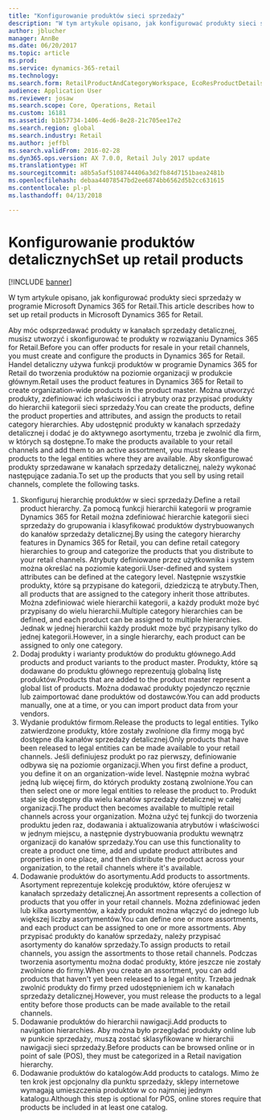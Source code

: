 ```yaml
---
title: "Konfigurowanie produktów sieci sprzedaży"
description: "W tym artykule opisano, jak konfigurować produkty sieci sprzedaży w programie Microsoft Dynamics 365 for Retail."
author: jblucher
manager: AnnBe
ms.date: 06/20/2017
ms.topic: article
ms.prod: 
ms.service: dynamics-365-retail
ms.technology: 
ms.search.form: RetailProductAndCategoryWorkspace, EcoResProductDetails
audience: Application User
ms.reviewer: josaw
ms.search.scope: Core, Operations, Retail
ms.custom: 16181
ms.assetid: b1b57734-1406-4ed6-8e28-21c705ee17e2
ms.search.region: global
ms.search.industry: Retail
ms.author: jeffbl
ms.search.validFrom: 2016-02-28
ms.dyn365.ops.version: AX 7.0.0, Retail July 2017 update
ms.translationtype: HT
ms.sourcegitcommit: a8b5a5af5108744406a3d2fb84d7151baea2481b
ms.openlocfilehash: debaa44078547bd2ee6874bb6562d5b2cc631615
ms.contentlocale: pl-pl
ms.lasthandoff: 04/13/2018

---
```


# <a name="set-up-retail-products"></a><span data-ttu-id="c2ae4-103">Konfigurowanie produktów detalicznych</span><span class="sxs-lookup"><span data-stu-id="c2ae4-103">Set up retail products</span></span>

[!INCLUDE [banner](includes/banner.md)]

<span data-ttu-id="c2ae4-104">W tym artykule opisano, jak konfigurować produkty sieci sprzedaży w programie Microsoft Dynamics 365 for Retail.</span><span class="sxs-lookup"><span data-stu-id="c2ae4-104">This article describes how to set up retail products in Microsoft Dynamics 365 for Retail.</span></span>

<span data-ttu-id="c2ae4-105">Aby móc odsprzedawać produkty w kanałach sprzedaży detalicznej, musisz utworzyć i skonfigurować te produkty w rozwiązaniu Dynamics 365 for Retail.</span><span class="sxs-lookup"><span data-stu-id="c2ae4-105">Before you can offer products for resale in your retail channels, you must create and configure the products in Dynamics 365 for Retail.</span></span> <span data-ttu-id="c2ae4-106">Handel detaliczny używa funkcji produktów w programie Dynamics 365 for Retail do tworzenia produktów na poziomie organizacji w produkcie głównym.</span><span class="sxs-lookup"><span data-stu-id="c2ae4-106">Retail uses the product features in Dynamics 365 for Retail to create organization-wide products in the product master.</span></span> <span data-ttu-id="c2ae4-107">Można utworzyć produkty, zdefiniować ich właściwości i atrybuty oraz przypisać produkty do hierarchii kategorii sieci sprzedaży.</span><span class="sxs-lookup"><span data-stu-id="c2ae4-107">You can create the products, define the product properties and attributes, and assign the products to retail category hierarchies.</span></span> <span data-ttu-id="c2ae4-108">Aby udostępnić produkty w kanałach sprzedaży detalicznej i dodać je do aktywnego asortymentu, trzeba je zwolnić dla firm, w których są dostępne.</span><span class="sxs-lookup"><span data-stu-id="c2ae4-108">To make the products available to your retail channels and add them to an active assortment, you must release the products to the legal entities where they are available.</span></span> <span data-ttu-id="c2ae4-109">Aby skonfigurować produkty sprzedawane w kanałach sprzedaży detalicznej, należy wykonać następujące zadania.</span><span class="sxs-lookup"><span data-stu-id="c2ae4-109">To set up the products that you sell by using retail channels, complete the following tasks.</span></span>

1.  <span data-ttu-id="c2ae4-110">Skonfiguruj hierarchię produktów w sieci sprzedaży.</span><span class="sxs-lookup"><span data-stu-id="c2ae4-110">Define a retail product hierarchy.</span></span> <span data-ttu-id="c2ae4-111">Za pomocą funkcji hierarchii kategorii w programie Dynamics 365 for Retail można zdefiniować hierarchie kategorii sieci sprzedaży do grupowania i klasyfikować produktów dystrybuowanych do kanałów sprzedaży detalicznej.</span><span class="sxs-lookup"><span data-stu-id="c2ae4-111">By using the category hierarchy features in Dynamics 365 for Retail, you can define retail category hierarchies to group and categorize the products that you distribute to your retail channels.</span></span> <span data-ttu-id="c2ae4-112">Atrybuty definiowane przez użytkownika i system można określać na poziomie kategorii.</span><span class="sxs-lookup"><span data-stu-id="c2ae4-112">User-defined and system attributes can be defined at the category level.</span></span> <span data-ttu-id="c2ae4-113">Następnie wszystkie produkty, które są przypisane do kategorii, dziedziczą te atrybuty.</span><span class="sxs-lookup"><span data-stu-id="c2ae4-113">Then, all products that are assigned to the category inherit those attributes.</span></span> <span data-ttu-id="c2ae4-114">Można zdefiniować wiele hierarchii kategorii, a każdy produkt może być przypisany do wielu hierarchii.</span><span class="sxs-lookup"><span data-stu-id="c2ae4-114">Multiple category hierarchies can be defined, and each product can be assigned to multiple hierarchies.</span></span> <span data-ttu-id="c2ae4-115">Jednak w jednej hierarchii każdy produkt może być przypisany tylko do jednej kategorii.</span><span class="sxs-lookup"><span data-stu-id="c2ae4-115">However, in a single hierarchy, each product can be assigned to only one category.</span></span>
2.  <span data-ttu-id="c2ae4-116">Dodaj produkty i warianty produktów do produktu głównego.</span><span class="sxs-lookup"><span data-stu-id="c2ae4-116">Add products and product variants to the product master.</span></span> <span data-ttu-id="c2ae4-117">Produkty, które są dodawane do produktu głównego reprezentują globalną listę produktów.</span><span class="sxs-lookup"><span data-stu-id="c2ae4-117">Products that are added to the product master represent a global list of products.</span></span> <span data-ttu-id="c2ae4-118">Można dodawać produkty pojedynczo ręcznie lub zaimportować dane produktów od dostawców.</span><span class="sxs-lookup"><span data-stu-id="c2ae4-118">You can add products manually, one at a time, or you can import product data from your vendors.</span></span>
3.  <span data-ttu-id="c2ae4-119">Wydanie produktów firmom.</span><span class="sxs-lookup"><span data-stu-id="c2ae4-119">Release the products to legal entities.</span></span> <span data-ttu-id="c2ae4-120">Tylko zatwierdzone produkty, które zostały zwolnione dla firmy mogą być dostępne dla kanałów sprzedaży detalicznej.</span><span class="sxs-lookup"><span data-stu-id="c2ae4-120">Only products that have been released to legal entities can be made available to your retail channels.</span></span> <span data-ttu-id="c2ae4-121">Jeśli definiujesz produkt po raz pierwszy, definiowanie odbywa się na poziomie organizacji.</span><span class="sxs-lookup"><span data-stu-id="c2ae4-121">When you first define a product, you define it on an organization-wide level.</span></span> <span data-ttu-id="c2ae4-122">Następnie można wybrać jedną lub więcej firm, do których produkty zostaną zwolnione.</span><span class="sxs-lookup"><span data-stu-id="c2ae4-122">You can then select one or more legal entities to release the product to.</span></span> <span data-ttu-id="c2ae4-123">Produkt staje się dostępny dla wielu kanałów sprzedaży detalicznej w całej organizacji.</span><span class="sxs-lookup"><span data-stu-id="c2ae4-123">The product then becomes available to multiple retail channels across your organization.</span></span> <span data-ttu-id="c2ae4-124">Można użyć tej funkcji do tworzenia produktu jeden raz, dodawania i aktualizowania atrybutów i właściwości w jednym miejscu, a następnie dystrybuowania produktu wewnątrz organizacji do kanałów sprzedaży.</span><span class="sxs-lookup"><span data-stu-id="c2ae4-124">You can use this functionality to create a product one time, add and update product attributes and properties in one place, and then distribute the product across your organization, to the retail channels where it's available.</span></span>
4.  <span data-ttu-id="c2ae4-125">Dodawanie produktów do asortymentu.</span><span class="sxs-lookup"><span data-stu-id="c2ae4-125">Add products to assortments.</span></span> <span data-ttu-id="c2ae4-126">Asortyment reprezentuje kolekcję produktów, które oferujesz w kanałach sprzedaży detalicznej.</span><span class="sxs-lookup"><span data-stu-id="c2ae4-126">An assortment represents a collection of products that you offer in your retail channels.</span></span> <span data-ttu-id="c2ae4-127">Można zdefiniować jeden lub kilka asortymentów, a każdy produkt można włączyć do jednego lub większej liczby asortymentów.</span><span class="sxs-lookup"><span data-stu-id="c2ae4-127">You can define one or more assortments, and each product can be assigned to one or more assortments.</span></span> <span data-ttu-id="c2ae4-128">Aby przypisać produkty do kanałów sprzedaży, należy przypisać asortymenty do kanałów sprzedaży.</span><span class="sxs-lookup"><span data-stu-id="c2ae4-128">To assign products to retail channels, you assign the assortments to those retail channels.</span></span> <span data-ttu-id="c2ae4-129">Podczas tworzenia asortymentu można dodać produkty, które jeszcze nie zostały zwolnione do firmy.</span><span class="sxs-lookup"><span data-stu-id="c2ae4-129">When you create an assortment, you can add products that haven't yet been released to a legal entity.</span></span> <span data-ttu-id="c2ae4-130">Trzeba jednak zwolnić produkty do firmy przed udostępnieniem ich w kanałach sprzedaży detalicznej.</span><span class="sxs-lookup"><span data-stu-id="c2ae4-130">However, you must release the products to a legal entity before those products can be made available to the retail channels.</span></span>
5.  <span data-ttu-id="c2ae4-131">Dodawanie produktów do hierarchii nawigacji.</span><span class="sxs-lookup"><span data-stu-id="c2ae4-131">Add products to navigation hierarchies.</span></span> <span data-ttu-id="c2ae4-132">Aby można było przeglądać produkty online lub w punkcie sprzedaży, muszą zostać sklasyfikowane w hierarchii nawigacji sieci sprzedaży.</span><span class="sxs-lookup"><span data-stu-id="c2ae4-132">Before products can be browsed online or in point of sale (POS), they must be categorized in a Retail navigation hierarchy.</span></span>
6.  <span data-ttu-id="c2ae4-133">Dodawanie produktów do katalogów.</span><span class="sxs-lookup"><span data-stu-id="c2ae4-133">Add products to catalogs.</span></span> <span data-ttu-id="c2ae4-134">Mimo że ten krok jest opcjonalny dla punktu sprzedaży, sklepy internetowe wymagają umieszczenia produktów w co najmniej jednym katalogu.</span><span class="sxs-lookup"><span data-stu-id="c2ae4-134">Although this step is optional for POS, online stores require that products be included in at least one catalog.</span></span>





